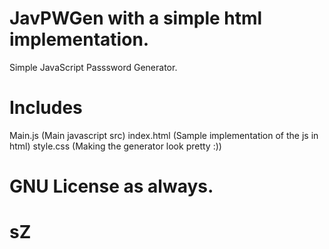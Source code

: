 # JavPWGen with a simple html implementation. 
Simple JavaScript Passsword Generator.

# Includes
Main.js (Main javascript src)
index.html (Sample implementation of the js in html)
style.css (Making the generator look pretty :))

# GNU License as always.
# sZ
